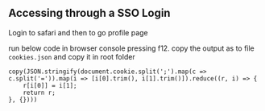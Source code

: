 ## Accessing through a SSO Login
Login to safari and then to go profile page

run below code in browser console pressing f12. copy the output as to file `cookies.json` and copy it in root folder
```
copy(JSON.stringify(document.cookie.split(';').map(c => c.split('=')).map(i => [i[0].trim(), i[1].trim()]).reduce((r, i) => {
    r[i[0]] = i[1];
    return r;
}, {})))

```

